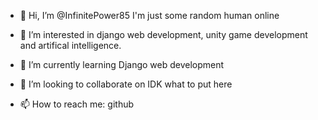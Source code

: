 - 👋 Hi, I’m @InfinitePower85
I'm just some random human online

- 👀 I’m interested in django web development, unity game development and artifical intelligence. 
- 🌱 I’m currently learning Django web development
- 💞️ I’m looking to collaborate on IDK what to put here
- 📫 How to reach me: github

<!---
InfinitePower85/InfinitePower85 is a ✨ "special" ✨ repository because its `README.md` (this file) appears on your GitHub profile.
You can click the Preview link to take a look at your changes.
--->
